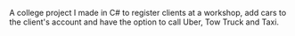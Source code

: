 A college project I made in C# to register clients at a workshop, add cars to the client's account and have the option to call Uber, Tow Truck and Taxi.
